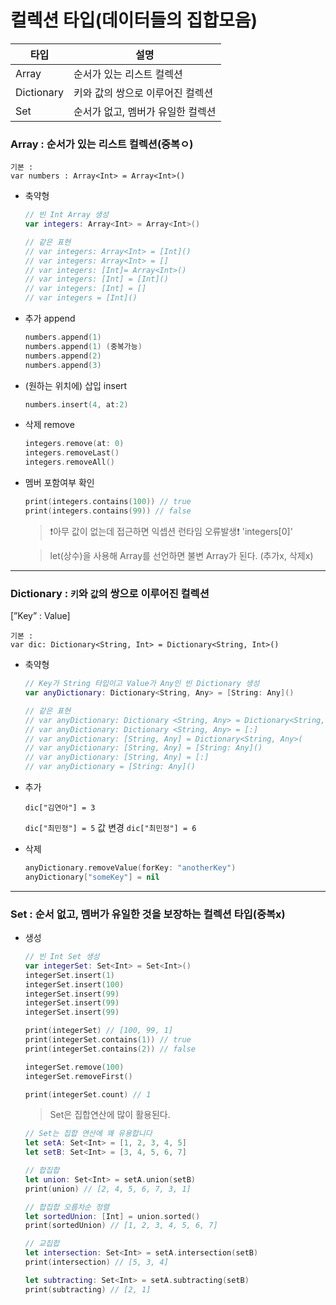 # 컬렉션 타입(데이터들의 집합모음)
|타입|설명|
|-----|----|
|Array|순서가 있는 리스트 컬렉션|
|Dictionary|키와 값의 쌍으로 이루어진 컬렉션|
|Set|순서가 없고, 멤버가 유일한 컬렉션|

### Array : 순서가 있는 리스트 컬렉션(중복ㅇ)

    기본 :
    var numbers : Array<Int> = Array<Int>()

- 축약형
    
    ```swift
    // 빈 Int Array 생성
    var integers: Array<Int> = Array<Int>()

    // 같은 표현
    // var integers: Array<Int> = [Int]()
    // var integers: Array<Int> = []
    // var integers: [Int]= Array<Int>()
    // var integers: [Int] = [Int]()
    // var integers: [Int] = []
    // var integers = [Int]()
    ```
    
- 추가 append
    
    ```swift
    numbers.append(1)
    numbers.append(1) (중복가능)
    numbers.append(2)
    numbers.append(3)
    ```
    
- (원하는 위치에) 삽입 insert
    
    ```swift
    numbers.insert(4, at:2)
    ```
    
- 삭제 remove

    ```swift
    integers.remove(at: 0)
    integers.removeLast()
    integers.removeAll()
    ```

- 멤버 포함여부 확인

    ```swift
    print(integers.contains(100)) // true
    print(integers.contains(99)) // false
    ```

  > ❗️아무 값이 없는데 접근하면 익셉션 런타임 오류발생❗️
  > 'integers[0]'

  > let(상수)을 사용해 Array를 선언하면 불변 Array가 된다. (추가x, 삭제x)

-------
### Dictionary :  `키`와 `값`의 쌍으로 이루어진 컬렉션

[”Key” : Value]

    기본 : 
    var dic: Dictionary<String, Int> = Dictionary<String, Int>()


- 축약형

    ```swift
    // Key가 String 타입이고 Value가 Any인 빈 Dictionary 생성
    var anyDictionary: Dictionary<String, Any> = [String: Any]()

    // 같은 표현
    // var anyDictionary: Dictionary <String, Any> = Dictionary<String, Any>()
    // var anyDictionary: Dictionary <String, Any> = [:]
    // var anyDictionary: [String, Any] = Dictionary<String, Any>(
    // var anyDictionary: [String, Any] = [String: Any]()
    // var anyDictionary: [String, Any] = [:]
    // var anyDictionary = [String: Any]()
    ```

- 추가
    
    `dic["김연아"] = 3`
    
    `dic["최민정"] = 5`
    값 변경
    `dic["최민정"] = 6`
    
- 삭제
    
    ```swift
    anyDictionary.removeValue(forKey: "anotherKey")
    anyDictionary["someKey"] = nil
    ```
    
-----
### Set : 순서 없고, 멤버가 유일한 것을 보장하는 컬렉션 타입(중복x)
- 생성

    ```swift
    // 빈 Int Set 생성
    var integerSet: Set<Int> = Set<Int>()
    integerSet.insert(1)
    integerSet.insert(100)
    integerSet.insert(99)
    integerSet.insert(99)
    integerSet.insert(99)

    print(integerSet) // [100, 99, 1]
    print(integerSet.contains(1)) // true
    print(integerSet.contains(2)) // false

    integerSet.remove(100)
    integerSet.removeFirst()

    print(integerSet.count) // 1
    ```


  > Set은 집합연산에 많이 활용된다.


    ```swift
    // Set는 집합 연산에 꽤 유용합니다
    let setA: Set<Int> = [1, 2, 3, 4, 5]
    let setB: Set<Int> = [3, 4, 5, 6, 7]

    // 합집합
    let union: Set<Int> = setA.union(setB)
    print(union) // [2, 4, 5, 6, 7, 3, 1]

    // 합집합 오름차순 정렬
    let sortedUnion: [Int] = union.sorted()
    print(sortedUnion) // [1, 2, 3, 4, 5, 6, 7]

    // 교집합
    let intersection: Set<Int> = setA.intersection(setB)
    print(intersection) // [5, 3, 4]

    let subtracting: Set<Int> = setA.subtracting(setB)
    print(subtracting) // [2, 1]
    ```
    

